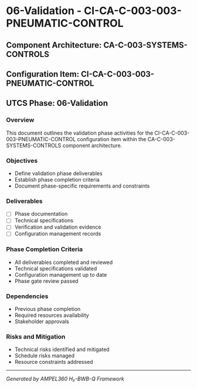 # 06-Validation - CI-CA-C-003-003-PNEUMATIC-CONTROL

## Component Architecture: CA-C-003-SYSTEMS-CONTROLS
## Configuration Item: CI-CA-C-003-003-PNEUMATIC-CONTROL
## UTCS Phase: 06-Validation

### Overview
This document outlines the validation phase activities for the CI-CA-C-003-003-PNEUMATIC-CONTROL configuration item within the CA-C-003-SYSTEMS-CONTROLS component architecture.

### Objectives
- Define validation phase deliverables
- Establish phase completion criteria
- Document phase-specific requirements and constraints

### Deliverables
- [ ] Phase documentation
- [ ] Technical specifications
- [ ] Verification and validation evidence
- [ ] Configuration management records

### Phase Completion Criteria
- All deliverables completed and reviewed
- Technical specifications validated
- Configuration management up to date
- Phase gate review passed

### Dependencies
- Previous phase completion
- Required resources availability
- Stakeholder approvals

### Risks and Mitigation
- Technical risks identified and mitigated
- Schedule risks managed
- Resource constraints addressed

---
*Generated by AMPEL360 H₂-BWB-Q Framework*
